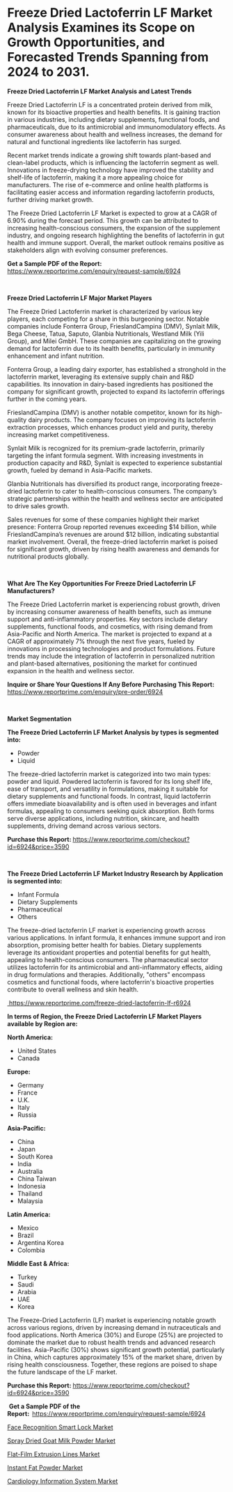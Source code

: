 <p><h1>Freeze Dried Lactoferrin LF Market Analysis Examines its Scope on Growth Opportunities, and Forecasted Trends Spanning from 2024 to 2031.</h1></p><p><strong>Freeze Dried Lactoferrin LF Market Analysis and Latest Trends</strong></p>
<p><p>Freeze Dried Lactoferrin LF is a concentrated protein derived from milk, known for its bioactive properties and health benefits. It is gaining traction in various industries, including dietary supplements, functional foods, and pharmaceuticals, due to its antimicrobial and immunomodulatory effects. As consumer awareness about health and wellness increases, the demand for natural and functional ingredients like lactoferrin has surged.</p><p>Recent market trends indicate a growing shift towards plant-based and clean-label products, which is influencing the lactoferrin segment as well. Innovations in freeze-drying technology have improved the stability and shelf-life of lactoferrin, making it a more appealing choice for manufacturers. The rise of e-commerce and online health platforms is facilitating easier access and information regarding lactoferrin products, further driving market growth.</p><p>The Freeze Dried Lactoferrin LF Market is expected to grow at a CAGR of 6.90% during the forecast period. This growth can be attributed to increasing health-conscious consumers, the expansion of the supplement industry, and ongoing research highlighting the benefits of lactoferrin in gut health and immune support. Overall, the market outlook remains positive as stakeholders align with evolving consumer preferences.</p></p>
<p><strong>Get a Sample PDF of the Report:&nbsp;</strong> <a href="https://www.reportprime.com/enquiry/request-sample/6924">https://www.reportprime.com/enquiry/request-sample/6924</a></p>
<p>&nbsp;</p>
<p><strong>Freeze Dried Lactoferrin LF Major Market Players</strong></p>
<p><p>The Freeze Dried Lactoferrin market is characterized by various key players, each competing for a share in this burgeoning sector. Notable companies include Fonterra Group, FrieslandCampina (DMV), Synlait Milk, Bega Cheese, Tatua, Saputo, Glanbia Nutritionals, Westland Milk (Yili Group), and Milei GmbH. These companies are capitalizing on the growing demand for lactoferrin due to its health benefits, particularly in immunity enhancement and infant nutrition.</p><p>Fonterra Group, a leading dairy exporter, has established a stronghold in the lactoferrin market, leveraging its extensive supply chain and R&D capabilities. Its innovation in dairy-based ingredients has positioned the company for significant growth, projected to expand its lactoferrin offerings further in the coming years.</p><p>FrieslandCampina (DMV) is another notable competitor, known for its high-quality dairy products. The company focuses on improving its lactoferrin extraction processes, which enhances product yield and purity, thereby increasing market competitiveness. </p><p>Synlait Milk is recognized for its premium-grade lactoferrin, primarily targeting the infant formula segment. With increasing investments in production capacity and R&D, Synlait is expected to experience substantial growth, fueled by demand in Asia-Pacific markets.</p><p>Glanbia Nutritionals has diversified its product range, incorporating freeze-dried lactoferrin to cater to health-conscious consumers. The company’s strategic partnerships within the health and wellness sector are anticipated to drive sales growth.</p><p>Sales revenues for some of these companies highlight their market presence: Fonterra Group reported revenues exceeding $14 billion, while FrieslandCampina’s revenues are around $12 billion, indicating substantial market involvement. Overall, the freeze-dried lactoferrin market is poised for significant growth, driven by rising health awareness and demands for nutritional products globally.</p></p>
<p>&nbsp;</p>
<p><strong>What Are The Key Opportunities For Freeze Dried Lactoferrin LF Manufacturers?</strong></p>
<p><p>The Freeze Dried Lactoferrin market is experiencing robust growth, driven by increasing consumer awareness of health benefits, such as immune support and anti-inflammatory properties. Key sectors include dietary supplements, functional foods, and cosmetics, with rising demand from Asia-Pacific and North America. The market is projected to expand at a CAGR of approximately 7% through the next five years, fueled by innovations in processing technologies and product formulations. Future trends may include the integration of lactoferrin in personalized nutrition and plant-based alternatives, positioning the market for continued expansion in the health and wellness sector.</p></p>
<p><strong>Inquire or Share Your Questions If Any Before Purchasing This Report:</strong> <a href="https://www.reportprime.com/enquiry/pre-order/6924">https://www.reportprime.com/enquiry/pre-order/6924</a></p>
<p>&nbsp;</p>
<p><strong>Market Segmentation</strong></p>
<p><strong>The Freeze Dried Lactoferrin LF Market Analysis by types is segmented into:</strong></p>
<p><ul><li>Powder</li><li>Liquid</li></ul></p>
<p><p>The freeze-dried lactoferrin market is categorized into two main types: powder and liquid. Powdered lactoferrin is favored for its long shelf life, ease of transport, and versatility in formulations, making it suitable for dietary supplements and functional foods. In contrast, liquid lactoferrin offers immediate bioavailability and is often used in beverages and infant formulas, appealing to consumers seeking quick absorption. Both forms serve diverse applications, including nutrition, skincare, and health supplements, driving demand across various sectors.</p></p>
<p><strong>Purchase this Report:&nbsp;</strong><a href="https://www.reportprime.com/checkout?id=6924&price=3590">https://www.reportprime.com/checkout?id=6924&price=3590</a></p>
<p>&nbsp;</p>
<p><strong>The Freeze Dried Lactoferrin LF Market Industry Research by Application is segmented into:</strong></p>
<p><ul><li>Infant Formula</li><li>Dietary Supplements</li><li>Pharmaceutical</li><li>Others</li></ul></p>
<p><p>The freeze-dried lactoferrin LF market is experiencing growth across various applications. In infant formula, it enhances immune support and iron absorption, promising better health for babies. Dietary supplements leverage its antioxidant properties and potential benefits for gut health, appealing to health-conscious consumers. The pharmaceutical sector utilizes lactoferrin for its antimicrobial and anti-inflammatory effects, aiding in drug formulations and therapies. Additionally, "others" encompass cosmetics and functional foods, where lactoferrin's bioactive properties contribute to overall wellness and skin health.</p></p>
<p><a href="https://www.reportprime.com/freeze-dried-lactoferrin-lf-r6924">&nbsp;https://www.reportprime.com/freeze-dried-lactoferrin-lf-r6924</a></p>
<p><strong>In terms of Region, the Freeze Dried Lactoferrin LF Market Players available by Region are:</strong></p>
<p>
    <p> <strong> North America: </strong>
        <ul>
            <li>United States</li>
            <li>Canada</li>
        </ul>
        </p> 
    <p> <strong> Europe: </strong>
        <ul>
            <li>Germany</li>
            <li>France</li>
            <li>U.K.</li>
            <li>Italy</li>
            <li>Russia</li>
        </ul>
        </p> 
    <p> <strong> Asia-Pacific: </strong>
        <ul>
            <li>China</li>
            <li>Japan</li>
            <li>South Korea</li>
            <li>India</li>
            <li>Australia</li>
            <li>China Taiwan</li>
            <li>Indonesia</li>
            <li>Thailand</li>
            <li>Malaysia</li>
        </ul>
        </p> 
    <p> <strong> Latin America: </strong>
        <ul>
            <li>Mexico</li>
            <li>Brazil</li>
            <li>Argentina Korea</li>
            <li>Colombia</li>
        </ul>
        </p> 
    <p> <strong> Middle East & Africa: </strong>
        <ul>
            <li>Turkey</li>
            <li>Saudi</li>
            <li>Arabia</li>
            <li>UAE</li>
            <li>Korea</li>
        </ul>
    </p>
    </p>
<p><p>The Freeze-Dried Lactoferrin (LF) market is experiencing notable growth across various regions, driven by increasing demand in nutraceuticals and food applications. North America (30%) and Europe (25%) are projected to dominate the market due to robust health trends and advanced research facilities. Asia-Pacific (30%) shows significant growth potential, particularly in China, which captures approximately 15% of the market share, driven by rising health consciousness. Together, these regions are poised to shape the future landscape of the LF market.</p></p>
<p><strong>Purchase this Report: </strong><a href="https://www.reportprime.com/checkout?id=6924&price=3590">https://www.reportprime.com/checkout?id=6924&price=3590</a></p>
<p>&nbsp;<strong>Get a Sample PDF of the Report:&nbsp;&nbsp;</strong><a href="https://www.reportprime.com/enquiry/request-sample/6924">https://www.reportprime.com/enquiry/request-sample/6924</a></p>
<p><strong></strong></p>
<p><p><a href="https://medium.com/@hsjri2637/driving-market-forces-in-the-face-recognition-smart-lock-market-market-trends-and-future-forecasts-14f3b8d79a7a">Face Recognition Smart Lock Market</a></p><p><a href="https://github.com/arionmp/Market-Research-Report-List-5/blob/main/spray-dried-goat-milk-powder-market.md">Spray Dried Goat Milk Powder Market</a></p><p><a href="https://issuu.com/reportprime-2/docs/flat-film-extrusion-lines-market-si_585fc6083b13a4">Flat-Film Extrusion Lines Market</a></p><p><a href="https://github.com/JamesCox407/Market-Research-Report-List-1/blob/main/instant-fat-powder-market.md">Instant Fat Powder Market</a></p><p><a href="https://www.linkedin.com/pulse/cardiology-information-system-market-essentials-key-players-3tccc?trackingId=AZ8HvLjNQkmtSyyBZAnozQ%3D%3D">Cardiology Information System Market</a></p></p>